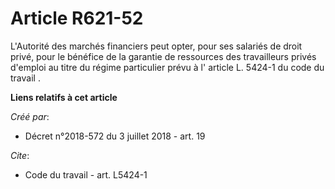 # Article R621-52

L'Autorité des marchés financiers peut opter, pour ses salariés de droit privé, pour le bénéfice de la garantie de ressources
des travailleurs privés d'emploi au titre du régime particulier prévu à l' article L. 5424-1 du code du travail .

**Liens relatifs à cet article**

_Créé par_:

  - Décret n°2018-572 du 3 juillet 2018 - art. 19

_Cite_:

  - Code du travail - art. L5424-1
